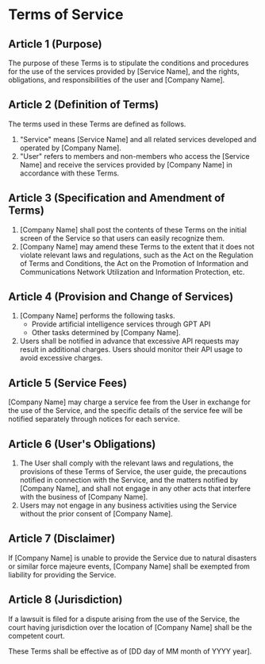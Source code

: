 # Terms of Service

## Article 1 (Purpose)
The purpose of these Terms is to stipulate the conditions and procedures for the use of the services provided by [Service Name], and the rights, obligations, and responsibilities of the user and [Company Name].

## Article 2 (Definition of Terms)
The terms used in these Terms are defined as follows.
1. "Service" means [Service Name] and all related services developed and operated by [Company Name].
2. "User" refers to members and non-members who access the [Service Name] and receive the services provided by [Company Name] in accordance with these Terms.

## Article 3 (Specification and Amendment of Terms)
1. [Company Name] shall post the contents of these Terms on the initial screen of the Service so that users can easily recognize them.
2. [Company Name] may amend these Terms to the extent that it does not violate relevant laws and regulations, such as the Act on the Regulation of Terms and Conditions, the Act on the Promotion of Information and Communications Network Utilization and Information Protection, etc.

## Article 4 (Provision and Change of Services)
1. [Company Name] performs the following tasks.
    - Provide artificial intelligence services through GPT API
    - Other tasks determined by [Company Name].
2. Users shall be notified in advance that excessive API requests may result in additional charges. Users should monitor their API usage to avoid excessive charges.

## Article 5 (Service Fees)
[Company Name] may charge a service fee from the User in exchange for the use of the Service, and the specific details of the service fee will be notified separately through notices for each service.

## Article 6 (User's Obligations)
1. The User shall comply with the relevant laws and regulations, the provisions of these Terms of Service, the user guide, the precautions notified in connection with the Service, and the matters notified by [Company Name], and shall not engage in any other acts that interfere with the business of [Company Name].
2. Users may not engage in any business activities using the Service without the prior consent of [Company Name].

## Article 7 (Disclaimer)
If [Company Name] is unable to provide the Service due to natural disasters or similar force majeure events, [Company Name] shall be exempted from liability for providing the Service.

## Article 8 (Jurisdiction)
If a lawsuit is filed for a dispute arising from the use of the Service, the court having jurisdiction over the location of [Company Name] shall be the competent court.

These Terms shall be effective as of [DD day of MM month of YYYY year].